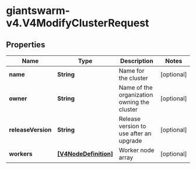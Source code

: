 # giantswarm-v4.V4ModifyClusterRequest

## Properties
Name | Type | Description | Notes
------------ | ------------- | ------------- | -------------
**name** | **String** | Name for the cluster | [optional] 
**owner** | **String** | Name of the organization owning the cluster | [optional] 
**releaseVersion** | **String** | Release version to use after an upgrade | [optional] 
**workers** | [**[V4NodeDefinition]**](V4NodeDefinition.md) | Worker node array | [optional] 


